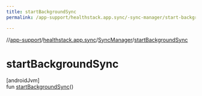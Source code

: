 ```yaml
---
title: startBackgroundSync
permalink: /app-support/healthstack.app.sync/-sync-manager/start-background-sync.html

---
```

//[app-support](/app-support.html)/[healthstack.app.sync](../index.html)/[SyncManager](index.html)/[startBackgroundSync](start-background-sync.html)



# startBackgroundSync



[androidJvm]\
fun [startBackgroundSync](start-background-sync.html)()




